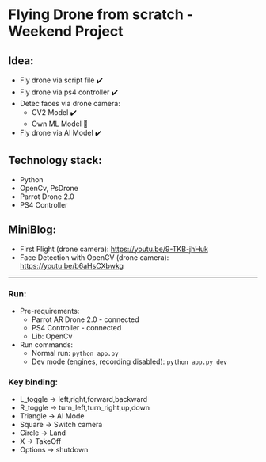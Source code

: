 # Flying Drone from scratch - Weekend Project

## Idea:
* Fly drone via script file :heavy_check_mark:
* Fly drone via ps4 controller :heavy_check_mark:
* Detec faces via drone camera:
  * CV2 Model :heavy_check_mark:
  * Own ML Model :construction:
* Fly drone via AI Model :heavy_check_mark:

## Technology stack:
* Python
* OpenCv, PsDrone
* Parrot Drone 2.0
* PS4 Controller

## MiniBlog:
* First Flight (drone camera):
https://youtu.be/9-TKB-jhHuk
* Face Detection with OpenCV (drone camera):
https://youtu.be/b6aHsCXbwkg

---
###  Run:
* Pre-requirements:
  * Parrot AR Drone 2.0 - connected
  * PS4 Controller - connected
  * Lib: OpenCv
* Run commands:
  * Normal run: `python app.py`
  * Dev mode (engines, recording disabled): `python app.py dev`
  
### Key binding:
* L_toggle -> left,right,forward,backward
* R_toggle -> turn_left,turn_right,up,down
* Triangle -> AI Mode
* Square -> Switch camera
* Circle -> Land
* X -> TakeOff
* Options -> shutdown
